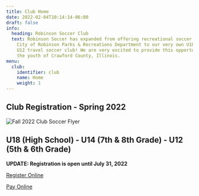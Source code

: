 ```yaml
---
title: Club Home
date: 2022-02-04T10:14:14-06:00
draft: false
info:
  heading: Robinson Soccer Club
  text: Robinson Soccer has expanded from offering recreational soccer through the
    City of Robinson Parks & Recreations Department to our very own U18, U14 and
    U12 travel soccer club! We are very excited to provide this opportunity to
    the youth of Crawford County, Illinois.
menu:
  club:
    identifier: club
    name: Home
    weight: 1
---
```

## Club Registration - Spring 2022

![Fall 2022 Club Soccer Flyer](https://res.cloudinary.com/robinson-soccer/image/upload/v1654789264/Club/Homepage/Club-Registration_grsusg.jpg "Fall 2022 Club Soccer")

## U18 (High School) - U14 (7th & 8th Grade) - U12 (5th & 6th Grade)

**UPDATE: Registration is open until July 31, 2022**

[Register Online](https://docs.google.com/forms/d/1acCtXPME0oO-pblii8u2UJmDLbMoO3D_AKifIt9JQk0/edit)

[Pay Online](https://buy.stripe.com/7sIbKH7Sl9yv9sA000)